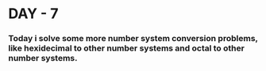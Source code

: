 # DAY - 7

### Today i solve some more number system conversion problems, like hexidecimal to other number systems and octal to other number systems.

